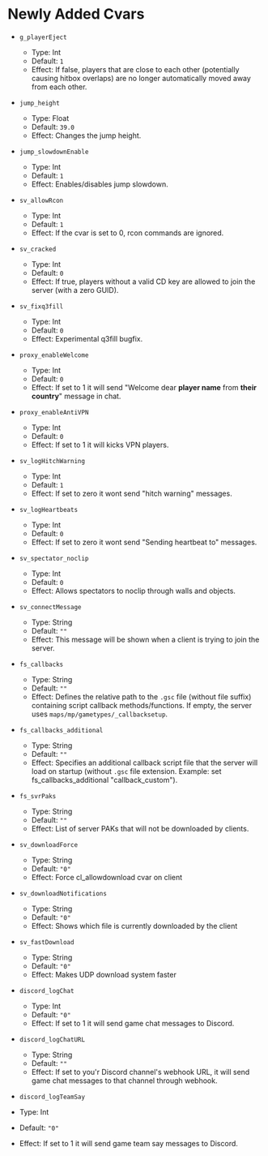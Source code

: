 # Newly Added Cvars

* `g_playerEject`  
  * Type: Int  
  * Default: `1`  
  * Effect: If false, players that are close to each other (potentially causing hitbox overlaps) are no longer automatically moved away from each other.

* `jump_height`  
  * Type: Float  
  * Default: `39.0`  
  * Effect: Changes the jump height.

* `jump_slowdownEnable`  
  * Type: Int  
  * Default: `1`  
  * Effect: Enables/disables jump slowdown.

* `sv_allowRcon`  
  * Type: Int  
  * Default: `1`  
  * Effect: If the cvar is set to 0, rcon commands are ignored.

* `sv_cracked`  
  * Type: Int  
  * Default: `0`  
  * Effect: If true, players without a valid CD key are allowed to join the server (with a zero GUID).

* `sv_fixq3fill`  
  * Type: Int  
  * Default: `0`  
  * Effect: Experimental q3fill bugfix.

* `proxy_enableWelcome`  
  * Type: Int  
  * Default: `0`  
  * Effect: If set to 1 it will send "Welcome dear **player name** from **their country**" message in chat.
 
* `proxy_enableAntiVPN`  
  * Type: Int  
  * Default: `0`  
  * Effect: If set to 1 it will kicks VPN players.

* `sv_logHitchWarning`  
  * Type: Int  
  * Default: `1`  
  * Effect: If set to zero it wont send "hitch warning" messages.
 
* `sv_logHeartbeats`  
  * Type: Int  
  * Default: `0`  
  * Effect: If set to zero it wont send "Sending heartbeat to" messages.

* `sv_spectator_noclip`  
  * Type: Int  
  * Default: `0`  
  * Effect: Allows spectators to noclip through walls and objects.

* `sv_connectMessage`  
  * Type: String  
  * Default: `""`  
  * Effect: This message will be shown when a client is trying to join the server.

* `fs_callbacks`  
  * Type: String  
  * Default: `""`  
  * Effect: Defines the relative path to the `.gsc` file (without file suffix) containing script callback methods/functions. If empty, the server uses `maps/mp/gametypes/_callbacksetup`.

* `fs_callbacks_additional`  
  * Type: String  
  * Default: `""`  
  * Effect: Specifies an additional callback script file that the server will load on startup (without `.gsc` file extension. Example: set fs_callbacks_additional "callback_custom").

* `fs_svrPaks`  
  * Type: String  
  * Default: `""`  
  * Effect: List of server PAKs that will not be downloaded by clients.

* `sv_downloadForce`  
  * Type: String  
  * Default: `"0"`  
  * Effect: Force cl_allowdownload cvar on client

* `sv_downloadNotifications`  
  * Type: String  
  * Default: `"0"`  
  * Effect: Shows which file is currently downloaded by the client

* `sv_fastDownload`  
  * Type: String  
  * Default: `"0"`  
  * Effect: Makes UDP download system faster
 
* `discord_logChat`
  * Type: Int
  * Default: `"0"`
  * Effect: If set to 1 it will send game chat messages to Discord.
 
* `discord_logChatURL`
  * Type: String
  * Default: `""`
  * Effect: If set to you'r Discord channel's webhook URL, it will send game chat messages to that channel through webhook.

 * `discord_logTeamSay`
  * Type: Int
  * Default: `"0"`
  * Effect: If set to 1 it will send game team say messages to Discord.
